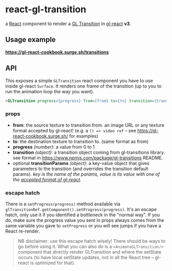 # react-gl-transition

a [React](https://facebook.github.io/react/) component to render a [GL Transition](https://gl-transitions.com) in [gl-react](https://github.com/gre/gl-react) **v3**.

## Usage example

**https://gl-react-cookbook.surge.sh/transitions**

## API

This exposes a simple `GLTransition` react component you have to use inside gl-react `Surface`.
It renders one frame of the transition (up to you to run the animation loop the way you want).

```html
<GLTransition progress={progress} from={from} to={to} transition={transition} />
```

### props

- **from**: the source texture to transition from. an image URL or any texture format accepted by gl-react! (e.g. a `() => video ref` – see https://gl-react-cookbook.surge.sh/ for examples)
- **to**: the destination texture to transition to. (same format as from)
- **progress** *(number)*: a value from 0 to 1
- **transition** *(object)*: a transition object coming from gl-transitions library. see format in https://www.npmjs.com/package/gl-transitions README.
- optional **transitionParams** *(object)*: a key-value object that gives parameters to the transition (and overrides the transition default params). *key is the name of the params, value is its value with one of the [accepted format of gl-react](https://gl-react-cookbook.surge.sh/api#uniforms).*

### escape hatch

There is a `setProgress(progress)` method available via `glTransitionRef.getComponent().setProgress(progress)`. It's an escape hatch, only use it if you identified a bottleneck in the "normal way". If you do, make sure the progress value you sent in props always comes from the same variable you gave to `setProgress` or you will see jumps if you have a React re-render.

> NB disclaimer: use this escape hatch wisely! There should be ways to go before using it. What you can also do is a `<AnimateGLTransition/>` component that directly render GLTransition and where the setState occurs (to have local setState updates, not in all the React tree – gl-react is optimized for that).
